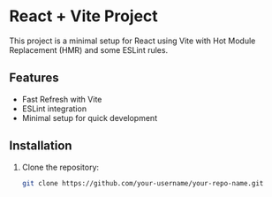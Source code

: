 # React + Vite Project

This project is a minimal setup for React using Vite with Hot Module Replacement (HMR) and some ESLint rules.

## Features

- Fast Refresh with Vite
- ESLint integration
- Minimal setup for quick development

## Installation

1. Clone the repository:
   ```bash
   git clone https://github.com/your-username/your-repo-name.git
